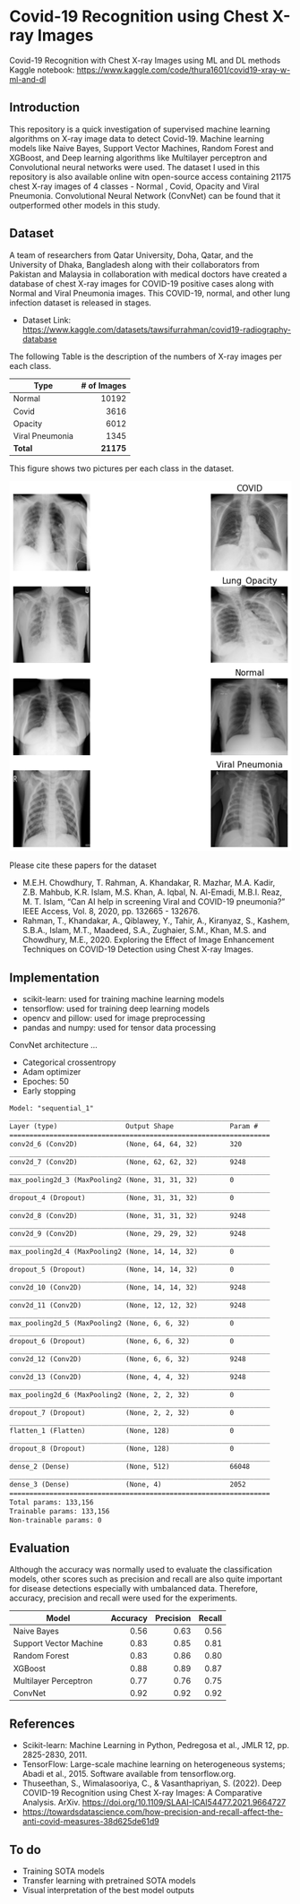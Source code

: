 # Covid-19 Recognition using Chest X-ray Images
Covid-19 Recognition with Chest X-ray Images using ML and DL methods
<br />
Kaggle notebook: https://www.kaggle.com/code/thura1601/covid19-xray-w-ml-and-dl

## Introduction
This repository is a quick investigation of supervised machine learning algorithms on X-ray image data to detect Covid-19. Machine learning models like Naive Bayes, Support Vector Machines, Random Forest and XGBoost, and Deep learning algorithms like Multilayer perceptron and Convolutional neural networks were used. The dataset I used in this repository is also available online witn open-source access containing 21175 chest X-ray images of 4 classes - Normal , Covid, Opacity and Viral Pneumonia. Convolutional Neural Network (ConvNet) can be found that it outperformed other models in this study.

## Dataset
A team of researchers from Qatar University, Doha, Qatar, and the University of Dhaka, Bangladesh along with their collaborators from Pakistan and Malaysia in collaboration with medical doctors have created a database of chest X-ray images for COVID-19 positive cases along with Normal and Viral Pneumonia images. This COVID-19, normal, and other lung infection dataset is released in stages. 

- Dataset Link: https://www.kaggle.com/datasets/tawsifurrahman/covid19-radiography-database

The following Table is the description of the numbers of X-ray images per each class.

| Type | # of Images |
| --- | ---: |
|Normal | 10192|
|Covid | 3616|
|Opacity | 6012|
|Viral Pneumonia | 1345|
|**Total** |**21175** |

This figure shows two pictures per each class in the dataset.

 ![classes](images/chest.png)

Please cite these papers for the dataset

- M.E.H. Chowdhury, T. Rahman, A. Khandakar, R. Mazhar, M.A. Kadir, Z.B. Mahbub, K.R. Islam, M.S. Khan, A. Iqbal, N. Al-Emadi, M.B.I. Reaz, M. T. Islam, “Can AI help in screening Viral and COVID-19 pneumonia?” IEEE Access, Vol. 8, 2020, pp. 132665 - 132676.
- Rahman, T., Khandakar, A., Qiblawey, Y., Tahir, A., Kiranyaz, S., Kashem, S.B.A., Islam, M.T., Maadeed, S.A., Zughaier, S.M., Khan, M.S. and Chowdhury, M.E., 2020. Exploring the Effect of Image Enhancement Techniques on COVID-19 Detection using Chest X-ray Images.

## Implementation

- scikit-learn: used for training machine learning models
- tensorflow: used for training deep learning models
- opencv and pillow: used for image preprocessing
- pandas and numpy: used for tensor data processing

ConvNet architecture ...
- Categorical crossentropy
- Adam optimizer
- Epoches: 50
- Early stopping 

```
Model: "sequential_1"
_________________________________________________________________
Layer (type)                 Output Shape              Param #   
=================================================================
conv2d_6 (Conv2D)            (None, 64, 64, 32)        320       
_________________________________________________________________
conv2d_7 (Conv2D)            (None, 62, 62, 32)        9248      
_________________________________________________________________
max_pooling2d_3 (MaxPooling2 (None, 31, 31, 32)        0         
_________________________________________________________________
dropout_4 (Dropout)          (None, 31, 31, 32)        0         
_________________________________________________________________
conv2d_8 (Conv2D)            (None, 31, 31, 32)        9248      
_________________________________________________________________
conv2d_9 (Conv2D)            (None, 29, 29, 32)        9248      
_________________________________________________________________
max_pooling2d_4 (MaxPooling2 (None, 14, 14, 32)        0         
_________________________________________________________________
dropout_5 (Dropout)          (None, 14, 14, 32)        0         
_________________________________________________________________
conv2d_10 (Conv2D)           (None, 14, 14, 32)        9248      
_________________________________________________________________
conv2d_11 (Conv2D)           (None, 12, 12, 32)        9248      
_________________________________________________________________
max_pooling2d_5 (MaxPooling2 (None, 6, 6, 32)          0         
_________________________________________________________________
dropout_6 (Dropout)          (None, 6, 6, 32)          0         
_________________________________________________________________
conv2d_12 (Conv2D)           (None, 6, 6, 32)          9248      
_________________________________________________________________
conv2d_13 (Conv2D)           (None, 4, 4, 32)          9248      
_________________________________________________________________
max_pooling2d_6 (MaxPooling2 (None, 2, 2, 32)          0         
_________________________________________________________________
dropout_7 (Dropout)          (None, 2, 2, 32)          0         
_________________________________________________________________
flatten_1 (Flatten)          (None, 128)               0         
_________________________________________________________________
dropout_8 (Dropout)          (None, 128)               0         
_________________________________________________________________
dense_2 (Dense)              (None, 512)               66048     
_________________________________________________________________
dense_3 (Dense)              (None, 4)                 2052      
=================================================================
Total params: 133,156
Trainable params: 133,156
Non-trainable params: 0
```

## Evaluation

Although the accuracy was normally used to evaluate the classification models, other scores such as precision and recall are also quite important for disease detections especially with umbalanced data. Therefore, accuracy, precision and recall were used for the experiments.

| Model | Accuracy | Precision | Recall |
| --- | ---: | ---: | ---: |
| Naive Bayes | 0.56 | 0.63 | 0.56 |
| Support Vector Machine | 0.83 | 0.85 | 0.81 |
| Random Forest | 0.83 | 0.86 | 0.80 |
| XGBoost | 0.88 | 0.89 | 0.87 |
| Multilayer Perceptron | 0.77 | 0.76 | 0.75 |
| ConvNet | 0.92 | 0.92 | 0.92 |

## References
- Scikit-learn: Machine Learning in Python, Pedregosa et al., JMLR 12, pp. 2825-2830, 2011.
- TensorFlow: Large-scale machine learning on heterogeneous systems; Abadi et al., 2015. Software available from tensorflow.org.
- Thuseethan, S., Wimalasooriya, C., & Vasanthapriyan, S. (2022). Deep COVID-19 Recognition using Chest X-ray Images: A Comparative Analysis. ArXiv. https://doi.org/10.1109/SLAAI-ICAI54477.2021.9664727 
- https://towardsdatascience.com/how-precision-and-recall-affect-the-anti-covid-measures-38d625de61d9

## To do
- Training SOTA models
- Transfer learning with pretrained SOTA models
- Visual interpretation of the best model outputs
